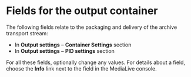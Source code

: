 # Fields for the output container<a name="archive-container"></a>

The following fields relate to the packaging and delivery of the archive transport stream:
+ In **Output settings** – **Container Settings** section
+ In **Output settings** – **PID settings** section

For all these fields, optionally change any values\. For details about a field, choose the **Info** link next to the field in the MediaLive console\.